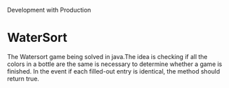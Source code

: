 Development with Production
# WaterSort
The Watersort game being solved in java.The idea is checking if all the colors in a bottle are the same is necessary to determine whether a game is finished. In the event if each filled-out entry is identical, the method should return true.
